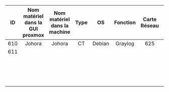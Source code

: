 | ID | Nom matériel dans la GUI proxmox | Nom matériel dans la machine | Type | OS | Fonction | Carte Réseau | IP | Nombre de disques | Taille Totale (en GO) | Espace libre (en GO) | Espace libre (en %) | RAM totale (en GO) | RAM utilisée (en %) | 
| :--: | :--: | :--: |:--: | :--: | :--: |:--: | :--: | :--: | :--: | :--: | :--: | :--: | :--: |
| 610 | Johora | Johora  | CT| Debian | Graylog | 625 | 172.24.255.10/24 | 1 | 31.20 | 1.6 | 5.18 |8 | 66.86  |  
|  611|  |  | |  |  |  |  |  |  |  |  |  |  |  
|  |  |  | |  |  |  |  |  |  |  |  |  |  |  
|  |  |  | |  |  |  |  |  |  |  |  |  |  |  
|  |  |  | |  |  |  |  |  |  |  |  |  |  |  
|  |  |  | |  |  |  |  |  |  |  |  |  |  |  
|  |  |  | |  |  |  |  |  |  |  |  |  |  |  
|  |  |  | |  |  |  |  |  |  |  |  |  |  |  
|  |  |  | |  |  |  |  |  |  |  |  |  |  |  
|  |  |  | |  |  |  |  |  |  |  |  |  |  |  
|  |  |  | |  |  |  |  |  |  |  |  |  |  |  
|  |  |  | |  |  |  |  |  |  |  |  |  |  |  
|  |  |  | |  |  |  |  |  |  |  |  |  |  |  
|  |  |  | |  |  |  |  |  |  |  |  |  |  |  
|  |  |  | |  |  |  |  |  |  |  |  |  |  |  
|  |  |  | |  |  |  |  |  |  |  |  |  |  |  
|  |  |  | |  |  |  |  |  |  |  |  |  |  |  
|  |  |  | |  |  |  |  |  |  |  |  |  |  |  
